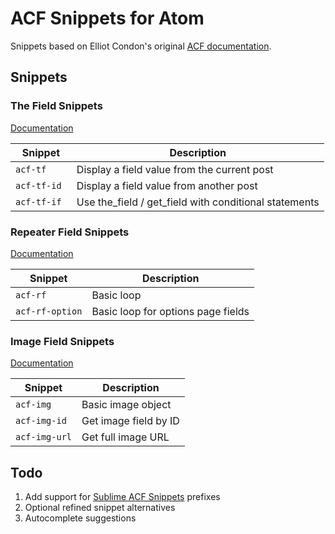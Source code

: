 # ACF Snippets for Atom

Snippets based on Elliot Condon's original [ACF documentation](http://www.advancedcustomfields.com/resources/).

## Snippets

### The Field Snippets
[Documentation](http://www.advancedcustomfields.com/resources/the_field/)

Snippet  | Description
------------- | -------------
`acf-tf`  | Display a field value from the current post
`acf-tf-id ` | Display a field value from another post
`acf-tf-if` | Use the_field / get_field with conditional statements

### Repeater Field Snippets
[Documentation](http://www.advancedcustomfields.com/resources/repeater/)

Snippet  | Description
------------- | -------------
`acf-rf`  | Basic loop
`acf-rf-option`  | Basic loop for options page fields

### Image Field Snippets
[Documentation](http://www.advancedcustomfields.com/resources/image/)

Snippet  | Description
------------- | -------------
`acf-img`  | Basic image object
`acf-img-id ` | Get image field by ID
`acf-img-url` | Get full image URL

## Todo
1. Add support for [Sublime ACF Snippets](https://github.com/iamhexcoder/acf_snippets) prefixes
2. Optional refined snippet alternatives
3. Autocomplete suggestions
